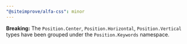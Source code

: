 ```yaml
---
"@siteimprove/alfa-css": minor
---
```


**Breaking:** The `Position.Center`, `Position.Horizontal`, `Position.Vertical` types have been grouped under the `Position.Keywords` namespace.
